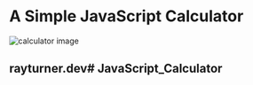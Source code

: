 # A Simple JavaScript Calculator

![calculator image](https://github.com/rayct/javascript_calculator/assets/main/js-calculator.png?raw=true)

## rayturner.dev# JavaScript_Calculator
